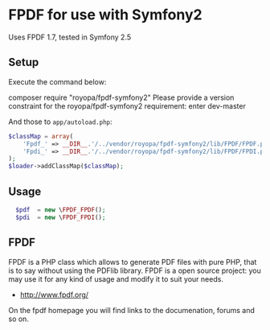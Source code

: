 FPDF for use with Symfony2
==========================

Uses FPDF 1.7, tested in Symfony 2.5

Setup
-----

Execute the command below:

composer require "royopa/fpdf-symfony2"
Please provide a version constraint for the royopa/fpdf-symfony2 requirement: 
enter dev-master

And those to `app/autoload.php`:


```php
$classMap = array(
    'Fpdf_' => __DIR__.'/../vendor/royopa/fpdf-symfony2/lib/FPDF/FPDF.php',
    'Fpdi_' => __DIR__.'/../vendor/royopa/fpdf-symfony2/lib/FPDF/FPDI.php'
);
$loader->addClassMap($classMap);    
```

Usage
-----

```php
  $pdf  = new \FPDF_FPDF();
  $pdi  = new \FPDF_FPDI();	
```

FPDF
-----
FPDF is a PHP class which allows to generate PDF files with pure PHP, that is to say without using the PDFlib library. FPDF is a open source project: you may use it for any kind of usage and modify it to suit your needs.

- http://www.fpdf.org/

On the fpdf homepage you will find links to the documenation, forums and so on.
